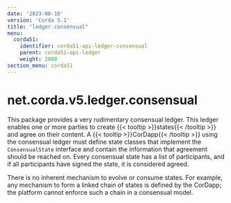```yaml
---
date: '2023-08-10'
version: 'Corda 5.1'
title: "ledger.consensual"
menu:
  corda51:
    identifier: corda51-api-ledger-consensual
    parent: corda51-api-ledger
    weight: 2000
section_menu: corda51
---
```

# net.corda.v5.ledger.consensual

This package provides a very rudimentary consensual ledger. This ledger enables one or more parties to create {{< tooltip >}}states{{< /tooltip >}} and agree on their content.
A {{< tooltip >}}CorDapp{{< /tooltip >}} using the consensual ledger must define state classes that implement the `ConsensualState` interface and contain the information that
agreement should be reached on.
Every consensual state has a list of participants, and if all participants have signed the state, it is considered agreed. 

There is no inherent mechanism to evolve or consume states. For example, any mechanism to form a linked chain of states is defined by the CorDapp; the platform cannot enforce such a chain in a consensual model.